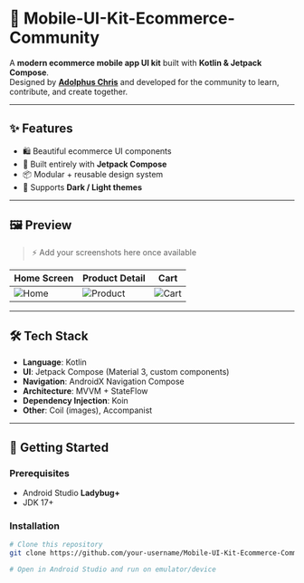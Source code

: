 # 📱 Mobile-UI-Kit-Ecommerce-Community  

A **modern ecommerce mobile app UI kit** built with **Kotlin & Jetpack Compose**.  
Designed by **[Adolphus Chris](https://www.figma.com/community/file/875021148028188871/mobile-ui-kit-ecommerce)** and developed for the community to learn, contribute, and create together.  

---

## ✨ Features  
- 🛍️ Beautiful ecommerce UI components  
- 🎨 Built entirely with **Jetpack Compose**  
- 📦 Modular + reusable design system  
- 🌙 Supports **Dark / Light themes**  

---

## 🖼️ Preview  

> ⚡ Add your screenshots here once available  

| Home Screen | Product Detail | Cart |
|-------------|----------------|------|
| ![Home](docs/screenshots/home.png) | ![Product](docs/screenshots/product.png) | ![Cart](docs/screenshots/cart.png) |

---

## 🛠️ Tech Stack  
- **Language**: Kotlin  
- **UI**: Jetpack Compose (Material 3, custom components)  
- **Navigation**: AndroidX Navigation Compose  
- **Architecture**: MVVM + StateFlow  
- **Dependency Injection**: Koin  
- **Other**: Coil (images), Accompanist  

---

## 🚀 Getting Started  

### Prerequisites  
- Android Studio **Ladybug+**  
- JDK 17+  

### Installation  
```bash
# Clone this repository
git clone https://github.com/your-username/Mobile-UI-Kit-Ecommerce-Community.git

# Open in Android Studio and run on emulator/device
